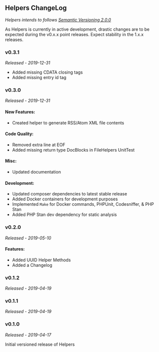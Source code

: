 ## Helpers ChangeLog
*Helpers intends to follows [Semantic Versioning 2.0.0](https://semver.org/)*

As Helpers is currently in active development, drastic changes are to be expected
during the v0.x.x point releases. Expect stability in the 1.x.x releases.

### v0.3.1
*Released - 2019-12-31*
* Added missing CDATA closing tags
* Added missing entry id tag

### v0.3.0
*Released - 2019-12-31*
#### New Features:
* Created helper to generate RSS/Atom XML file contents

#### Code Quality:
* Removed extra line at EOF
* Added missing return type DocBlocks in FileHelpers UnitTest

#### Misc:

* Updated documentation

#### Development:
* Updated composer dependencies to latest stable release
* Added Docker containers for development purposes
* Implemented `Make` for Docker commands, PHPUnit, Codesniffer, & PHP Stan
* Added PHP Stan dev dependency for static analysis

### v0.2.0
*Released - 2019-05-10*

#### Features:
* Added UUID Helper Methods
* Added a Changelog

### v0.1.2
*Released - 2019-04-19*

### v0.1.1
*Released - 2019-04-19*

### v0.1.0
*Released - 2019-04-17*

Initial versioned release of Helpers